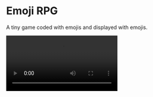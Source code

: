 # Emoji RPG

A tiny game coded with emojis and displayed with emojis.

<video src="[https://user-images.githubusercontent.com/126239/151127893-5c98ba8d-c431-4a25-bb1f-e0b33645a2b6.mp4](https://github.com/Killfaeh/EmojiRPG/blob/main/Screenshots/EmojiRPGScreenCap.mp4)"></video>
